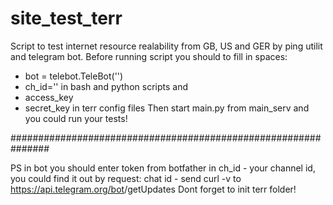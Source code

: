 # site_test_terr
Script to test internet resource realability from GB, US and GER by ping utilit and telegram bot.
Before running script you should to fill in spaces:
- bot = telebot.TeleBot('')
- ch_id=''
in bash and python scripts
and 
- access_key
- secret_key
in terr config files
Then start main.py from main_serv and you could run your tests!

###############################################################

PS
in bot you should enter token from botfather
in ch_id - your channel id, you could find it out by request:
chat id - send curl -v to https://api.telegram.org/bot<YourBOTToken>/getUpdates 
Dont forget to init terr folder!
